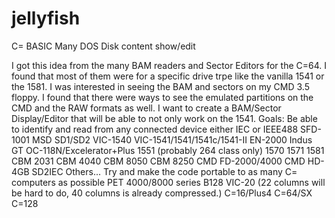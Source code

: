 # jellyfish
C= BASIC Many DOS Disk content show/edit

I got this idea from the many BAM readers and Sector Editors for the C=64.
I found that most of them were for a specific drive trpe like the vanilla 1541 or the 1581.
I was interested in seeing the BAM and sectors on my CMD 3.5 floppy.
I found that there were ways to see the emulated partitions on the CMD and the RAW formats as well.
I want to create a BAM/Sector Display/Editor that will be able to not only work on the 1541.
Goals:
Be able to identify and read from any connected device either IEC or IEEE488
SFD-1001
MSD SD1/SD2
VIC-1540
VIC-1541/1541/1541c/1541-II
EN-2000
Indus GT
OC-118N/Excelerator+Plus
1551 (probably 264 class only)
1570
1571
1581
CBM 2031
CBM 4040
CBM 8050
CBM 8250
CMD FD-2000/4000
CMD HD-4GB
SD2IEC
Others...
Try and make the code portable to as many C= computers as possible
PET 4000/8000 series
B128
VIC-20 (22 columns will be hard to do, 40 columns is already compressed.)
C=16/Plus4
C=64/SX
C=128

